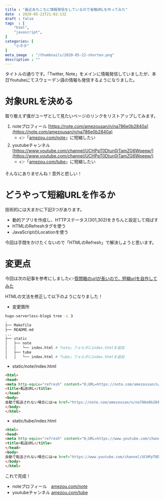 ```yaml
---
title : "最近あちこちに情報発信をしているので省略URLを作ってみた"
date  : 2020-05-22T21:02:13Z
draft : false
tags  : [
    "html",
    "javascript",
]
categories: [
    "小ネタ"
]
meta_image  : "/thumbnails/2020-05-22-shorten.png"
description : ""
---
```


タイトルの通りです。「Twitter, Note」をメインに情報発信していましたが、本日Youtubeにてスウェーデン語の情報も発信するようになりました。

# 対象URLを決める
取り敢えず僕がユーザとして見たいページのリンクをリストアップしてみます。

1. noteプロフィール [https://note.com/amezousan/n/na786e0b2840a](https://note.com/amezousan/n/na786e0b2840a)
    * 👉「[amezou.com/note](https://amezou.com/note)」に短縮したい
2. youtubeチャンネル [https://www.youtube.com/channel/UCHPpT0Dtun0jTamZG6Wpeew/](https://www.youtube.com/channel/UCHPpT0Dtun0jTamZG6Wpeew/)
    * 👉「[amezou.com/tube](https://amezou.com/tube)」に短縮したい

そんなにありませんね！意外と悲しい！

# どうやって短縮URLを作るか

技術的には大まかに下記3つがあります。

* 動的アプリを作成し、HTTPステータス(301,302)をきちんと設定して飛ばす
* HTMLのRefreshタグを使う
* JavaScriptのLocationを使う

今回は手間をかけたくないので「HTMLのRefresh」で解決しようと思います。

# 変更点

今回は次の記事を参考にしました👉[質問箱のurlが長いので、短縮urlを自作してみた](https://encr.jp/blog/posts/20200304_morning/)

HTMLの文法を修正して以下のようになりました！

* 変更箇所
```sh
hugo-serverless-blog$ tree -L 3
.
├── Makefile
├── README.md
...
├── static
│   ├── note
│   │   └── index.html #「note」フォルダにindex.htmlを追加
│   ├── tube
│   │   └── index.html #「tube」フォルダにindex.htmlを追加
```

* static/note/index.html
```html
<html>
<head>
<meta http-equiv="refresh" content="0;URL=https://note.com/amezousan/n/na786e0b2840a">
<title>転送URL</title>
</head>
<body>
自動で転送されない場合には<a href="https://note.com/amezousan/n/na786e0b2840a">こちら</a>をクリックしてください。
</body>
</html>
```

* static/tube/index.html
```html
<html>
<head>
<meta http-equiv="refresh" content="0;URL=https://www.youtube.com/channel/UCHPpT0Dtun0jTamZG6Wpeew/">
<title>転送URL</title>
</head>
<body>
自動で転送されない場合には<a href="https://www.youtube.com/channel/UCHPpT0Dtun0jTamZG6Wpeew/">こちら</a>をクリックしてください。
</body>
</html>
```

これで完成！

* noteプロフィール　[amezou.com/note](https://amezou.com/note)
* youtubeチャンネル [amezou.com/tube](https://amezou.com/tube)
